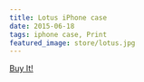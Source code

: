 ```yaml
---
title: Lotus iPhone case
date: 2015-06-18
tags: iphone case, Print
featured_image: store/lotus.jpg
---
```

<a target="_blank" class="s6-link" href="http://society6.com/product/lotus-dwe_iphone-case#9=375&52=377">Buy It!</a>